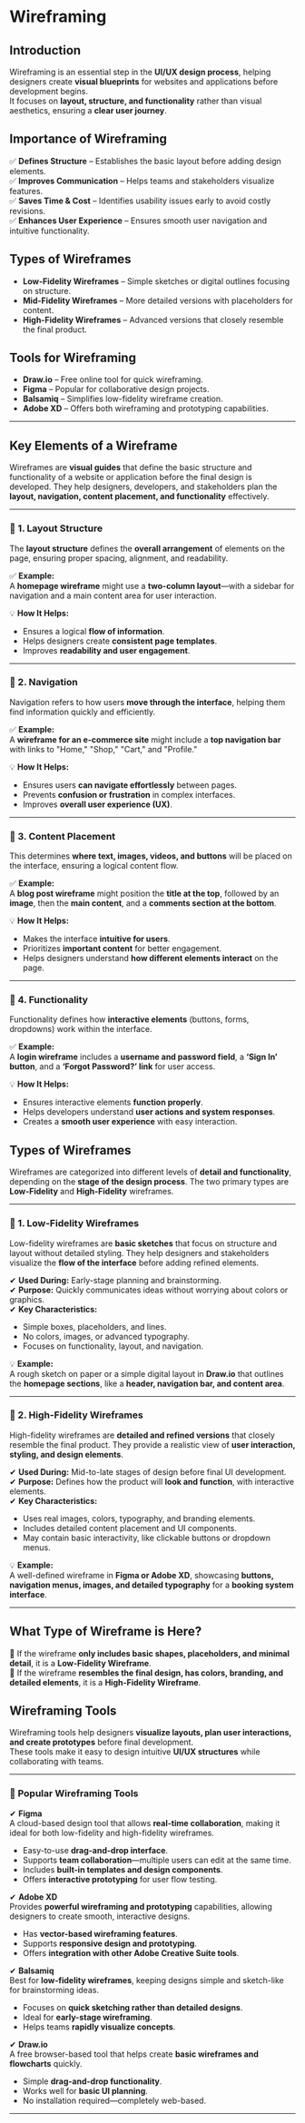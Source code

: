 # Wireframing  

## Introduction  
Wireframing is an essential step in the **UI/UX design process**, helping designers create **visual blueprints** for websites and applications before development begins.  
It focuses on **layout, structure, and functionality** rather than visual aesthetics, ensuring a **clear user journey**.  

## Importance of Wireframing  
✅ **Defines Structure** – Establishes the basic layout before adding design elements.  
✅ **Improves Communication** – Helps teams and stakeholders visualize features.  
✅ **Saves Time & Cost** – Identifies usability issues early to avoid costly revisions.  
✅ **Enhances User Experience** – Ensures smooth user navigation and intuitive functionality.  

## Types of Wireframes  
- **Low-Fidelity Wireframes** – Simple sketches or digital outlines focusing on structure.  
- **Mid-Fidelity Wireframes** – More detailed versions with placeholders for content.  
- **High-Fidelity Wireframes** – Advanced versions that closely resemble the final product.  

## Tools for Wireframing  
- **Draw.io** – Free online tool for quick wireframing.  
- **Figma** – Popular for collaborative design projects.  
- **Balsamiq** – Simplifies low-fidelity wireframe creation.  
- **Adobe XD** – Offers both wireframing and prototyping capabilities.  

---
## **Key Elements of a Wireframe**  

Wireframes are **visual guides** that define the basic structure and functionality of a website or application before the final design is developed. They help designers, developers, and stakeholders plan the **layout, navigation, content placement, and functionality** effectively.  

---

### **🔹 1. Layout Structure**  
The **layout structure** defines the **overall arrangement** of elements on the page, ensuring proper spacing, alignment, and readability.  

✅ **Example:**  
A **homepage wireframe** might use a **two-column layout**—with a sidebar for navigation and a main content area for user interaction.  

💡 **How It Helps:**  
- Ensures a logical **flow of information**.  
- Helps designers create **consistent page templates**.  
- Improves **readability and user engagement**.  

---

### **🔹 2. Navigation**  
Navigation refers to how users **move through the interface**, helping them find information quickly and efficiently.  

✅ **Example:**  
A **wireframe for an e-commerce site** might include a **top navigation bar** with links to "Home," "Shop," "Cart," and "Profile."  

💡 **How It Helps:**  
- Ensures users **can navigate effortlessly** between pages.  
- Prevents **confusion or frustration** in complex interfaces.  
- Improves **overall user experience (UX)**.  

---

### **🔹 3. Content Placement**  
This determines **where text, images, videos, and buttons** will be placed on the interface, ensuring a logical content flow.  

✅ **Example:**  
A **blog post wireframe** might position the **title at the top**, followed by an **image**, then the **main content**, and a **comments section at the bottom**.  

💡 **How It Helps:**  
- Makes the interface **intuitive for users**.  
- Prioritizes **important content** for better engagement.  
- Helps designers understand **how different elements interact** on the page.  

---

### **🔹 4. Functionality**  
Functionality defines how **interactive elements** (buttons, forms, dropdowns) work within the interface.  

✅ **Example:**  
A **login wireframe** includes a **username and password field**, a **‘Sign In’ button**, and a **‘Forgot Password?’ link** for user access.  

💡 **How It Helps:**  
- Ensures interactive elements **function properly**.  
- Helps developers understand **user actions and system responses**.  
- Creates a **smooth user experience** with easy interaction. 
## **Types of Wireframes**  

Wireframes are categorized into different levels of **detail and functionality**, depending on the **stage of the design process**. The two primary types are **Low-Fidelity** and **High-Fidelity** wireframes.  

---

### **🔹 1. Low-Fidelity Wireframes**  

Low-fidelity wireframes are **basic sketches** that focus on structure and layout without detailed styling. They help designers and stakeholders visualize the **flow of the interface** before adding refined elements.  

✔ **Used During:** Early-stage planning and brainstorming.  
✔ **Purpose:** Quickly communicates ideas without worrying about colors or graphics.  
✔ **Key Characteristics:**  
   - Simple boxes, placeholders, and lines.  
   - No colors, images, or advanced typography.  
   - Focuses on functionality, layout, and navigation.  

💡 **Example:**  
A rough sketch on paper or a simple digital layout in **Draw.io** that outlines the **homepage sections**, like a **header, navigation bar, and content area**.  

---

### **🔹 2. High-Fidelity Wireframes**  

High-fidelity wireframes are **detailed and refined versions** that closely resemble the final product. They provide a realistic view of **user interaction, styling, and design elements**.  

✔ **Used During:** Mid-to-late stages of design before final UI development.  
✔ **Purpose:** Defines how the product will **look and function**, with interactive elements.  
✔ **Key Characteristics:**  
   - Uses real images, colors, typography, and branding elements.  
   - Includes detailed content placement and UI components.  
   - May contain basic interactivity, like clickable buttons or dropdown menus.  

💡 **Example:**  
A well-defined wireframe in **Figma or Adobe XD**, showcasing **buttons, navigation menus, images, and detailed typography** for a **booking system interface**.  

---

## **What Type of Wireframe is Here?**  

🔹 If the wireframe **only includes basic shapes, placeholders, and minimal detail**, it is a **Low-Fidelity Wireframe**.  
🔹 If the wireframe **resembles the final design, has colors, branding, and detailed elements**, it is a **High-Fidelity Wireframe**.  
## **Wireframing Tools**  

Wireframing tools help designers **visualize layouts, plan user interactions, and create prototypes** before final development.  
These tools make it easy to design intuitive **UI/UX structures** while collaborating with teams.  

---

### **🔹 Popular Wireframing Tools**  

✔ **Figma**  
A cloud-based design tool that allows **real-time collaboration**, making it ideal for both low-fidelity and high-fidelity wireframes.  
- Easy-to-use **drag-and-drop interface**.  
- Supports **team collaboration**—multiple users can edit at the same time.  
- Includes **built-in templates and design components**.  
- Offers **interactive prototyping** for user flow testing.  

✔ **Adobe XD**  
Provides **powerful wireframing and prototyping** capabilities, allowing designers to create smooth, interactive designs.  
- Has **vector-based wireframing features**.  
- Supports **responsive design and prototyping**.  
- Offers **integration with other Adobe Creative Suite tools**.  

✔ **Balsamiq**  
Best for **low-fidelity wireframes**, keeping designs simple and sketch-like for brainstorming ideas.  
- Focuses on **quick sketching rather than detailed designs**.  
- Ideal for **early-stage wireframing**.  
- Helps teams **rapidly visualize concepts**.  

✔ **Draw.io**  
A free browser-based tool that helps create **basic wireframes and flowcharts** quickly.  
- Simple **drag-and-drop functionality**.  
- Works well for **basic UI planning**.  
- No installation required—completely web-based.  

---
